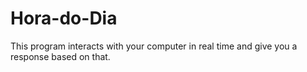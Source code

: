 # Hora-do-Dia
This program interacts with your computer in real time and give you a response based on that.
